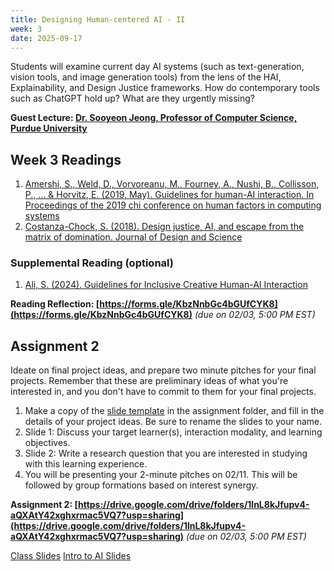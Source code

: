 ```yaml
---
title: Designing Human-centered AI - II 
week: 3
date: 2025-09-17
---
```


Students will examine current day AI systems (such as text-generation, vision tools, and image generation tools) from the lens of the HAI, Explainability, and Design Justice frameworks. How do contemporary tools such as ChatGPT hold up? What are they urgently missing? 

**Guest Lecture: [Dr. Sooyeon Jeong, Professor of Computer Science, Purdue University](https://www.cs.purdue.edu/people/faculty/sooyeonj.html)**

## Week 3 Readings
1. [Amershi, S., Weld, D., Vorvoreanu, M., Fourney, A., Nushi, B., Collisson, P., ... & Horvitz, E. (2019, May). Guidelines for human-AI interaction. In Proceedings of the 2019 chi conference on human factors in computing systems](https://drive.google.com/file/d/1BmIuo283Oa37X3IVELsyJsHl7HSZ5OHc/view?usp=drive_link)
1. [Costanza-Chock, S. (2018). Design justice, AI, and escape from the matrix of domination. Journal of Design and Science](https://jods.mitpress.mit.edu/pub/costanza-chock/release/4)

### Supplemental Reading (optional)
1. [Ali, S. (2024). Guidelines for Inclusive Creative Human-AI Interaction](https://safinahali.com/creative-hai-cards.pdf)

**Reading Reflection: [https://forms.gle/KbzNnbGc4bGUfCYK8](https://forms.gle/KbzNnbGc4bGUfCYK8)** *(due on 02/03, 5:00 PM EST)*


## Assignment 2
Ideate on final project ideas, and prepare two minute pitches for your final projects. Remember that these are preliminary ideas of what you're interested in, and you don't have to commit to them for your final projects. 


1. Make a copy of the [slide template](https://docs.google.com/presentation/d/1XGbRaFgAAyOP-NN1gvFcRQSVKCWVkIrGtR5mq8w6H2k/copy) in the assignment folder, and fill in the details of your project ideas. Be sure to rename the slides to your name. 
1. Slide 1: Discuss your target learner(s), interaction modality, and learning objectives. 
1. Slide 2: Write a research question that you are interested in studying with this learning experience. 
1. You will be presenting your 2-minute pitches on 02/11. This will be followed by group formations based on interest synergy. 


**Assignment 2: [https://drive.google.com/drive/folders/1lnL8kJfupv4-aQXAtY42xghxrmac5VQ7?usp=sharing](https://drive.google.com/drive/folders/1lnL8kJfupv4-aQXAtY42xghxrmac5VQ7?usp=sharing)** *(due on 02/03, 5:00 PM EST)*

[Class Slides](https://docs.google.com/presentation/d/1giYTt-lomq9IC-YSWjWsFSPVJQnFPDeC9lLth3wsbms/edit?usp=sharing)
[Intro to AI Slides](https://docs.google.com/presentation/d/13vcGQgefdrNTq_X9NxDwsndV9_haVblIV9kZdNENlI8/edit?usp=sharing)


